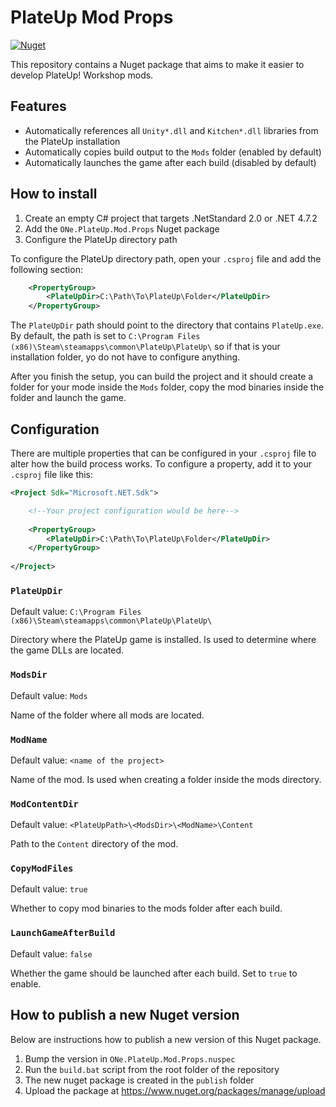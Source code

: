 # PlateUp Mod Props

<a href="https://www.nuget.org/packages/ONe.PlateUp.Mod.Props/">
    <img src="https://img.shields.io/nuget/v/ONe.PlateUp.Mod.Props" alt="Nuget" />
</a>

This repository contains a Nuget package that aims to make it easier to develop PlateUp! Workshop mods.

## Features

- Automatically references all `Unity*.dll` and `Kitchen*.dll` libraries from the PlateUp installation
- Automatically copies build output to the `Mods` folder (enabled by default)
- Automatically launches the game after each build (disabled by default)

## How to install

1) Create an empty C# project that targets .NetStandard 2.0 or .NET 4.7.2
2) Add the `ONe.PlateUp.Mod.Props` Nuget package
3) Configure the PlateUp directory path

To configure the PlateUp directory path, open your `.csproj` file and add the following section:

```xml
    <PropertyGroup>
        <PlateUpDir>C:\Path\To\PlateUp\Folder</PlateUpDir>
    </PropertyGroup>
```

The `PlateUpDir` path should point to the directory that contains `PlateUp.exe`. By default, the path is set to `C:\Program Files (x86)\Steam\steamapps\common\PlateUp\PlateUp\` so if that is your installation folder, yo do not have to configure anything.

After you finish the setup, you can build the project and it should create a folder for your mode inside the `Mods` folder, copy the mod binaries inside the folder and launch the game.

## Configuration

There are multiple properties that can be configured in your `.csproj` file to alter how the build process works. To configure a property, add it to your `.csproj` file like this: 

```xml
<Project Sdk="Microsoft.NET.Sdk">

    <!--Your project configuration would be here-->
    
    <PropertyGroup>
        <PlateUpDir>C:\Path\To\PlateUp\Folder</PlateUpDir>
    </PropertyGroup>
    
</Project>
```

### `PlateUpDir`

Default value: `C:\Program Files (x86)\Steam\steamapps\common\PlateUp\PlateUp\ `

Directory where the PlateUp game is installed. Is used to determine where the game DLLs are located.

### `ModsDir`

Default value: `Mods`

Name of the folder where all mods are located.

### `ModName`

Default value: `<name of the project>`

Name of the mod. Is used when creating a folder inside the mods directory.

### `ModContentDir`

Default value: `<PlateUpPath>\<ModsDir>\<ModName>\Content`

Path to the `Content` directory of the mod.

### `CopyModFiles`

Default value: `true`

Whether to copy mod binaries to the mods folder after each build.

### `LaunchGameAfterBuild`

Default value: `false`

Whether the game should be launched after each build. Set to `true` to enable.

## How to publish a new Nuget version

Below are instructions how to publish a new version of this Nuget package.

1) Bump the version in `ONe.PlateUp.Mod.Props.nuspec`
2) Run the `build.bat` script from the root folder of the repository
3) The new nuget package is created in the `publish` folder
4) Upload the package at https://www.nuget.org/packages/manage/upload